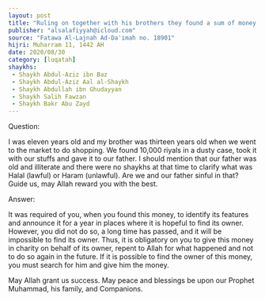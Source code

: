 ```yaml
---
layout: post
title: "Ruling on together with his brothers they found a sum of money in the street and gave it to their father"
publisher: "alsalafiyyah@icloud.com"
source: "Fatawa Al-Lajnah Ad-Da'imah no. 18901"
hijri: Muharram 11, 1442 AH
date: 2020/08/30
category: [luqatah]
shaykhs: 
 - Shaykh Abdul-Aziz ibn Baz
 - Shaykh Abdul-Aziz Aal al-Shaykh
 - Shaykh Abdullah ibn Ghudayyan
 - Shaykh Salih Fawzan
 - Shaykh Bakr Abu Zayd
---
```


Question: 

I was eleven years old and my brother was thirteen years old when we went to the market to do shopping. We found 10,000 riyals in a dusty case, took it with our stuffs and gave it to our father. I should mention that our father was old and illiterate and there were no shaykhs at that time to clarify what was Halal (lawful) or Haram (unlawful). Are we and our father sinful in that? Guide us, may Allah reward you with the best.

Answer:

It was required of you, when you found this money, to identify its features and announce it for a year in places where it is hopeful to find its owner. However, you did not do so, a long time has passed, and it will be impossible to find its owner. Thus, it is obligatory on you to give this money in charity on behalf of its owner, repent to Allah for what happened and not to do so again in the future. If it is possible to find the owner of this money, you must search for him and give him the money.

May Allah grant us success. May peace and blessings be upon our Prophet Muhammad, his family, and Companions.
